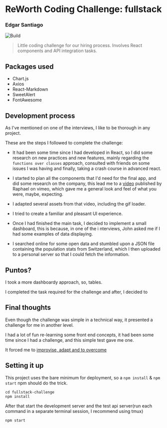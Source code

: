 # ReWorth Coding Challenge: fullstack
### Edgar Santiago

![Build](https://github.com/appuntos/fullstack-challenge/workflows/Build/badge.svg?branch=master)

> Little coding challenge for our hiring process.
> Involves React components and API integration tasks.

## Packages used
- Chart.js
- Axios
- React-Markdown
- SweetAlert
- FontAwesome

## Development process

As I've mentioned on one of the interviews, I like to be thorough in any project.

These are the steps I followed to complete the challenge:

- It had been some time since I had developed in React, so I did some research on new practices and new features, mainly regarding the ```functions over classes``` approach,  consulted with friends on some issues I was having and finally, taking a crash course in advanced react.

- I started to plan all the components that I'd need for the final app, and did some research on the company, this lead me to a [video](https://vimeo.com/404406126) published by Raphael on vimeo, which gave me a general look and feel of what you were, maybe, expecting.

- I adapted several assets from that video, including the gif loader.

- I tried to create a familiar and pleasant UI experience.

- Once I had finished the main task, I decided to implement a small dashboard, this is because, in one of the i nterviews, John asked me if I had some examples of data displaying.

- I searched online for some open data and stumbled upon a JSON file containing the population stats from Switzerland, which I then uploaded to a personal server so that I could fetch the information.


## Puntos?

I took a more dashboardy approach, so, tables.

I completed the task required for the challenge and after, I decided to

## Final thoughts


Even though the challenge was simple in a technical way, it presented a challenge for me in another level.

I had a lot of fun re-learning some front end concepts, it had been some time since I had a challenge, and this simple test gave me one. 

It forced me to [improvise, adapt and to overcome](https://www.meme-arsenal.com/memes/14bfd841d1b56eb71dda535bbc9dfc3b.jpg)


## Setting it up

This project uses the bare minimum for deployment, so a ```npm install``` & ```npm start``` npm  should do the trick.


```{.bash}
cd fullstack-challenge
npm install
```

After that start the development server and the test api server(run each
command in a separate terminal session, I recommend using tmux)

```{.bash}
npm start
```

